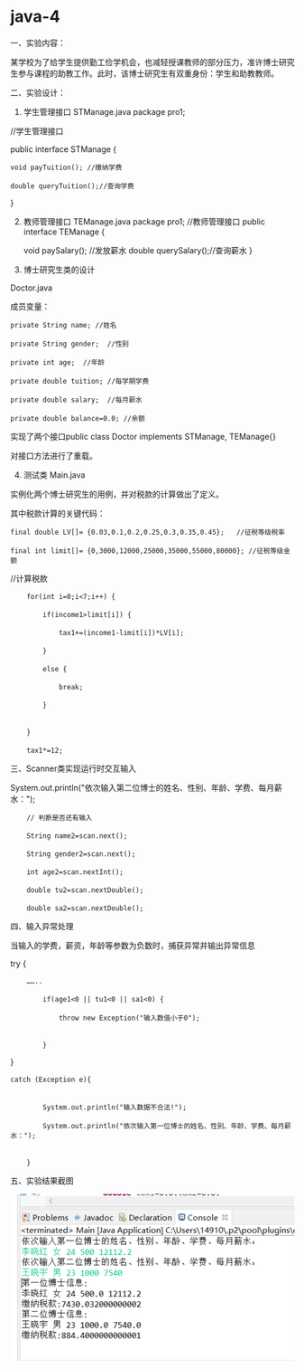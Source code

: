 # java-4
一、实验内容：

某学校为了给学生提供勤工俭学机会，也减轻授课教师的部分压力，准许博士研究生参与课程的助教工作。此时，该博士研究生有双重身份：学生和助教教师。

二、实验设计：


1.	学生管理接口
STManage.java
package pro1;

//学生管理接口

public interface STManage {


	void payTuition(); //缴纳学费
  
	double queryTuition();//查询学费
  
}

2.	教师管理接口 TEManage.java
package pro1;
//教师管理接口
public interface TEManage {

	void paySalary(); //发放薪水
	double querySalary();//查询薪水
}

3.	博士研究生类的设计

Doctor.java

成员变量：

	private String name; //姓名
  
	private String gender;  //性别
  
	private int age;  //年龄
  
	private double tuition; //每学期学费
  
	private double salary;  //每月薪水
  
	private double balance=0.0; //余额
  
实现了两个接口public class Doctor implements STManage, TEManage{}

对接口方法进行了重载。


4.	测试类 Main.java

实例化两个博士研究生的用例，并对税款的计算做出了定义。

其中税款计算的关键代码：

	final double LV[]= {0.03,0.1,0.2,0.25,0.3,0.35,0.45};   //征税等级税率
  
	final int limit[]= {0,3000,12000,25000,35000,55000,80000}; //征税等级金额
  
//计算税款

		for(int i=0;i<7;i++) {
    
			if(income1>limit[i]) {
      
				tax1+=(income1-limit[i])*LV[i];
        
			}
      
			else {
      
				break;
        
			}
      
			
		}
    
		tax1*=12;
    
三、Scanner类实现运行时交互输入

System.out.println("依次输入第二位博士的姓名、性别、年龄、学费、每月薪水：");

        // 判断是否还有输入
        
        String name2=scan.next();
        
        String gender2=scan.next();
        
        int age2=scan.nextInt();
        
        double tu2=scan.nextDouble();
        
        double sa2=scan.nextDouble();
        
四、输入异常处理


当输入的学费，薪资，年龄等参数为负数时，捕获异常并输出异常信息

try {

		……..
    
	        if(age1<0 || tu1<0 || sa1<0) {
          
	        	throw new Exception("输入数值小于0");
            
            
	        }
          
}

	catch (Exception e){
  
			
			System.out.println("输入数据不合法!");
      
			System.out.println("依次输入第一位博士的姓名、性别、年龄、学费、每月薪水：");
      
			
		}
    

五、实验结果截图

 
![Image text](https://github.com/vcri6124/java-4/blob/main/%E5%AE%9E%E9%AA%8C%E6%88%AA%E5%9B%BE.png)
